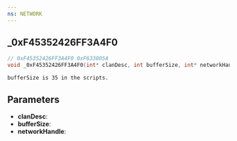 ```yaml
---
ns: NETWORK
---
```

## _0xF45352426FF3A4F0

```c
// 0xF45352426FF3A4F0 0xF633805A
void _0xF45352426FF3A4F0(int* clanDesc, int bufferSize, int* networkHandle);
```

```
bufferSize is 35 in the scripts.  
```

## Parameters
* **clanDesc**: 
* **bufferSize**: 
* **networkHandle**: 

